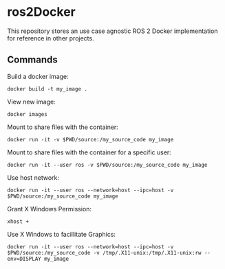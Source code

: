# ros2Docker

This repository stores an use case agnostic ROS 2 Docker implementation for reference in other projects.

## Commands

Build a docker image: 
```
docker build -t my_image .
```

View new image: 
```
docker images
```

Mount to share files with the container:
```
docker run -it -v $PWD/source:/my_source_code my_image
```

Mount to share files with the container for a specific user:
```
docker run -it --user ros -v $PWD/source:/my_source_code my_image
```

Use host network:
```
docker run -it --user ros --network=host --ipc=host -v $PWD/source:/my_source_code my_image
```

Grant X Windows Permission: 
```
xhost +
```

Use X Windows to facillitate Graphics:
```
docker run -it --user ros --network=host --ipc=host -v $PWD/source:/my_source_code -v /tmp/.X11-unix:/tmp/.X11-unix:rw --env=DISPLAY my_image
```